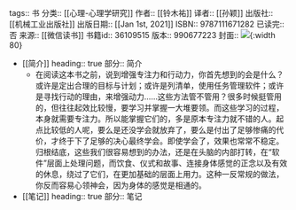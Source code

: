 tags:: 书
分类:: [[心理-心理学研究]]
作者:: [[铃木祐]]
译者:: [[孙颖]]
出版社:: [[机械工业出版社]]
出版日期:: [[Jan 1st, 2021]]
ISBN:: 9787111671282
已读完:: 否
来源:: [[微信读书]]
书籍id:: 36109515
版本:: 990677223
封面:: ![](https://weread-1258476243.file.myqcloud.com/weread/cover/78/YueWen_36109515/s_YueWen_36109515.jpg){:width 80}

- [[简介]]
  heading:: true
  部分:: 简介
	- 在阅读这本书之前，说到增强专注力和行动力，你首先想到的会是什么？或许是定出合理的目标与计划；或许是列清单，使用任务管理软件；或许是寻找行动的理由，来增强动力……这些方法管不管用？很多时候挺管用的，但往往起效比较慢，要学习并掌握一大堆要领。而这些学习的过程，本身就需要专注力。所以能掌握它们的，多是原本专注力就不错的人。起点比较低的人呢，要么是还没学会就放弃了，要么是付出了足够惨痛的代价，才终于下了足够的决心最终学会。即使学会了，效果也常常不稳定。归根结底，这些我们很容易想到的办法，还是在头脑的内部打转，在“软件”层面上处理问题，而饮食、仪式和故事、连接身体感觉的正念以及有效的休息，绕过了它们，在更加基础的层面上用力。这种一反常规的做法，你反而容易心领神会，因为身体的感觉是相通的。
- [[笔记]]
  heading:: true
  部分:: 笔记